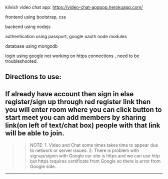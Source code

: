 kilvish video chat app:  https://video-chat-appppp.herokuapp.com/

frontend using bootstrap, css

backend using nodejs

authentication using passport, google oauth node modules

database using mongodb

login using google not working on https connections , need to be troubleshooted.

Directions to use:
-------------------
If already have account then sign in
else register/sign up through red register link
then you will enter room where you can click button to start meet
you can add members by sharing link(on left of text/chat box) 
people with that link will be able to join.
--------------------
>> NOTE: 1. Video and Chat some times takes time to appear 
            due to network or server issues.
         2. There is problem with signup/signin with Google
            our site is https and we can use http but https requires certificate from Google
            so there is error from Google side.
--------------------
